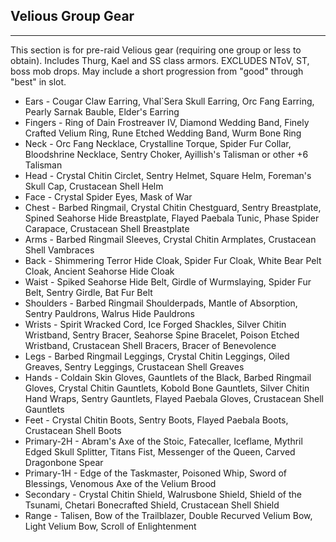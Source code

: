 ## Velious Group Gear

---
This section is for pre-raid Velious gear (requiring one group or less to obtain). Includes Thurg, Kael and SS class armors. EXCLUDES NToV, ST, boss mob drops. May include a short progression from "good" through "best" in slot.

* Ears - Cougar Claw Earring, Vhal`Sera Skull Earring, Orc Fang Earring, Pearly Sarnak Bauble, Elder's Earring
* Fingers - Ring of Dain Frostreaver IV, Diamond Wedding Band, Finely Crafted Velium Ring, Rune Etched Wedding Band, Wurm Bone Ring
* Neck - Orc Fang Necklace, Crystalline Torque, Spider Fur Collar, Bloodshrine Necklace, Sentry Choker, Ayillish's Talisman or other +6 Talisman
* Head - Crystal Chitin Circlet, Sentry Helmet, Square Helm, Foreman's Skull Cap, Crustacean Shell Helm
* Face - Crystal Spider Eyes, Mask of War
* Chest - Barbed Ringmail, Crystal Chitin Chestguard, Sentry Breastplate, Spined Seahorse Hide Breastplate, Flayed Paebala Tunic, Phase Spider Carapace, Crustacean Shell Breastplate
* Arms - Barbed Ringmail Sleeves, Crystal Chitin Armplates, Crustacean Shell Vambraces
* Back - Shimmering Terror Hide Cloak, Spider Fur Cloak, White Bear Pelt Cloak, Ancient Seahorse Hide Cloak
* Waist - Spiked Seahorse Hide Belt, Girdle of Wurmslaying, Spider Fur Belt, Sentry Girdle, Bat Fur Belt
* Shoulders - Barbed Ringmail Shoulderpads, Mantle of Absorption, Sentry Pauldrons, Walrus Hide Pauldrons
* Wrists - Spirit Wracked Cord, Ice Forged Shackles, Silver Chitin Wristband, Sentry Bracer, Seahorse Spine Bracelet, Poison Etched Wristband, Crustacean Shell Bracers, Bracer of Benevolence
* Legs - Barbed Ringmail Leggings, Crystal Chitin Leggings, Oiled Greaves, Sentry Leggings, Crustacean Shell Greaves
* Hands - Coldain Skin Gloves, Gauntlets of the Black, Barbed Ringmail Gloves, Crystal Chitin Gauntlets, Kobold Bone Gauntlets, Silver Chitin Hand Wraps, Sentry Gauntlets, Flayed Paebala Gloves, Crustacean Shell Gauntlets
* Feet - Crystal Chitin Boots, Sentry Boots, Flayed Paebala Boots, Crustacean Shell Boots
* Primary-2H - Abram's Axe of the Stoic, Fatecaller, Iceflame, Mythril Edged Skull Splitter, Titans Fist, Messenger of the Queen, Carved Dragonbone Spear
* Primary-1H - Edge of the Taskmaster, Poisoned Whip, Sword of Blessings, Venomous Axe of the Velium Brood
* Secondary - Crystal Chitin Shield, Walrusbone Shield, Shield of the Tsunami, Chetari Bonecrafted Shield, Crustacean Shell Shield
* Range - Talisen, Bow of the Trailblazer, Double Recurved Velium Bow, Light Velium Bow, Scroll of Enlightenment
